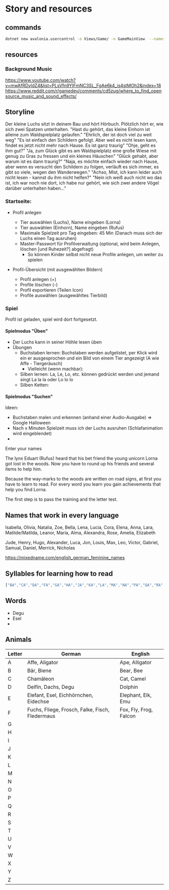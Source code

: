 # Story and resources

## commands
```bash
dotnet new avalonia.usercontrol -o Views/Game/ -n GameMainView  --namespace eduart.Views.Game
```

## resources
### Background Music
https://www.youtube.com/watch?v=mwAfRDyldZ4&list=PLsVfn9YIFmNC3SL_FgAe6k4_is4stMOh2&index=18
https://www.reddit.com/r/gamedev/comments/cd5zug/where_to_find_opensource_music_and_sound_effects/

## Storyline

Der kleine Luchs sitzt in deinem Bau und hört Hörbuch.
Plötzlich hört er, wie sich zwei Spatzen unterhalten.
"Hast du gehört, das kleine Einhorn ist alleine zum Waldspielplatz gelaufen."
"Ehrlich, der ist doch viel zu weit weg"
"Es ist einfach den Schildern gefolgt. Aber weil es nicht lesen kann, findet es jetzt nicht mehr nach Hause. 
Es ist ganz traurig"
"Ohje, geht es ihm gut?"
"Ja, zum Glück gibt es am Waldspielplatz eine große Wiese mit genug zu Gras zu fressen und ein kleines Häuschen"
"Glück gehabt, aber warum ist es dann traurig?"
"Naja, es möchte einfach wieder nach Hause, aber wenn es versucht den Schildern zu folgen, verläuft es sich immer,
es gibt so viele, wegen den Wanderwegen."
"Achso, Mist, ich kann leider auch nicht lesen - kannst du ihm nicht helfen?"
"Nein ich weiß auch nicht wo das ist, ich war noch nie dort, ich habe nur gehört, wie sich zwei andere Vögel darüber unterhalten haben..."



### Startseite:
- Profil anlegen
  - Tier auswählen (Luchs), Name eingeben (Lorna)
  - Tier auswählen (Einhorn), Name eingeben (Rufus) 
  - Maximale Spielzeit pro Tag eingeben: 45 Min (Danach muss sich der Luchs einen Tag ausruhen)
  - Master-Passwort für Profilverwaltung (optional, wird beim Anlegen, löschen [und Ruhezeit?] abgefragt)
    - So können Kinder selbst nicht neue Profile anlegen, um weiter zu spielen 

- Profil-Übersicht (mit ausgewählten Bildern)
  - Profil anlegen (+)
  - Profile löschen (-)
  - Profil exportieren (Teilen Icon)
  - Profile auswählen (ausgewähltes Tierbild)

### Spiel
Profil ist geladen, spiel wird dort fortgesetzt.

#### Spielmodus "Üben"
- Der Luchs kann in seiner Höhle lesen üben
- Übungen
  - Buchstaben lernen: Buchstaben werden aufgelistet, per Klick wird ein er ausgesprochen und ein Bild von einem Tier angezeigt (A wie Affe - Tiergeräusch)
    - Vielleicht (wenn machbar): 
  - Silben lernen: La, Le, Lo, etc. können gedrückt werden und jemand singt La la la oder Lo lo lo
  - Silben Ketten: 

#### Spielmodus "Suchen"

Ideen:
- Buchstaben malen und erkennen (anhand einer Audio-Ausgabe) => Google Halloween
- Nach x Minuten Spielzeit muss ich der Luchs ausruhen (Schlafanimation wird eingeblendet)
- 



Enter your names

The lynx Eduart (Rufus) heard that his bet friend the young unicorn Lorna got lost in the woods.
Now you have to round up his friends and several items to help him.

Because the way-marks to the woods are written on road signs, at first you have to learn to read. 
For every word you learn you gain achievements that help you find Lorna.

The first step is to pass the training and the letter test.

## Names that work in every language
Isabella, Olivia, Natalia, Zoe, Bella, Lena, Lucia, Cora, Elena, Anna, Lara, Matilde/Matilda, Leanor, Maria, Alma, Alexandra, Rose, Amelia, Elizabeth

Jude, Henry, Hugo, Alexander, Luca, Jon, Louis, Max, Leo, Victor, Gabriel, Samual, Daniel, Merrick, Nicholas

https://mixedname.com/english_german_feminine_names


## Syllables for learning how to read



```js
["BA","CA","DA","FA","GA","HA","JA","KA","LA","MA","NA","PA","QA","RA","SA","TA","VA","WA","XA","YA","ZA","BE","CE","DE","FE","GE","HE","JE","KE","LE","ME","NE","PE","QE","RE","SE","TE","VE","WE","XE","YE","ZE","BI","CI","DI","FI","GI","HI","JI","KI","LI","MI","NI","PI","QI","RI","SI","TI","VI","WI","XI","YI","ZI","BO","CO","DO","FO","GO","HO","JO","KO","LO","MO","NO","PO","QO","RO","SO","TO","VO","WO","XO","YO","ZO","BU","CU","DU","FU","GU","HU","JU","KU","LU","MU","NU","PU","QU","RU","SU","TU","VU","WU","XU","YU","ZU"]
```

## Words

- Degu
- Esel
- 

##  Animals

| Letter | German                                          | English                |
|--------|-------------------------------------------------|------------------------| 
| A      | Affe, Aligator                                  | Ape, Alligator         |
| B      | Bär, Biene                                      | Bear, Bee              |
| C      | Chamäleon                                       | Cat, Camel             |
| D      | Delfin, Dachs, Degu                             | Dolphin                |
| E      | Elefant, Esel, Eichhörnchen, Eidechse           | Elephant, Elk, Emu     |
| F      | Fuchs, Fliege, Frosch, Falke, Fisch, Fledermaus | Fox, Fly, Frog, Falcon |
| G      |                                                 |                        |
| H      |                                                 |                        |
| I      |                                                 |                        |
| J      |                                                 |                        |
| K      |                                                 |                        |
| L      |                                                 |                        |
| M      |                                                 |                        |
| N      |                                                 |                        |
| O      |                                                 |                        |
| P      |                                                 |                        |
| Q      |                                                 |                        |
| R      |                                                 |                        |
| S      |                                                 |                        |
| T      |                                                 |                        |
| U      |                                                 |                        |
| V      |                                                 |                        |
| W      |                                                 |                        |
| X      |                                                 |                        |
| Y      |                                                 |                        |
| Z      |                                                 |                        |
